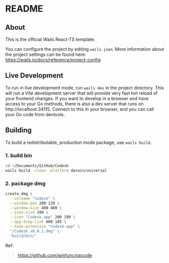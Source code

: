 # README

## About

This is the official Wails React-TS template.

You can configure the project by editing `wails.json`. More information about the project settings can be found
here: https://wails.io/docs/reference/project-config

## Live Development

To run in live development mode, run `wails dev` in the project directory. This will run a Vite development
server that will provide very fast hot reload of your frontend changes. If you want to develop in a browser
and have access to your Go methods, there is also a dev server that runs on http://localhost:34115. Connect
to this in your browser, and you can call your Go code from devtools.

## Building

To build a redistributable, production mode package, use `wails build`.

### 1. build bin
```sh
cd ~/Documents/GitHub/Codesk
wails build -clean -platform darwin/universal
```
### 2. package dmg

```sh
create-dmg \
  --volname "Codesk" \
  --window-pos 200 120 \
  --window-size 400 400 \
  --icon-size 100 \
  --icon "Codesk.app" 200 190 \
  --app-drop-link 600 185 \
  --hide-extension "Codesk.app" \
  "/Codesk_v0.0.1.dmg" \
  "build/bin/"
```

Ref:
> https://github.com/winfunc/opcode
